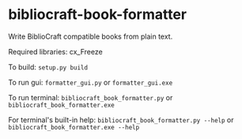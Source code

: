 bibliocraft-book-formatter
==========================

Write BiblioCraft compatible books from plain text.

Required libraries: cx_Freeze

To build: `setup.py build`

To run gui: `formatter_gui.py` or `formatter_gui.exe`

To run terminal: `bibliocraft_book_formatter.py` or `bibliocraft_book_formatter.exe`

For terminal's built-in help: `bibliocraft_book_formatter.py --help` or `bibliocraft_book_formatter.exe --help`
